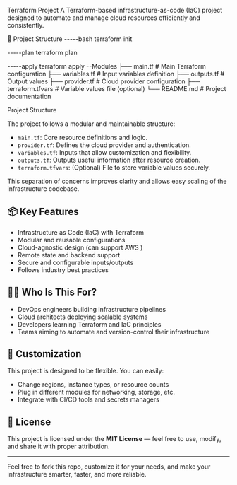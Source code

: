 Terraform Project
A Terraform-based infrastructure-as-code (IaC) project designed to automate and manage cloud resources efficiently and consistently.

📁 Project Structure
-----bash
terraform init


-----plan
terraform plan

-----apply
terraform apply
 --Modules
├── main.tf            # Main Terraform configuration
├── variables.tf       # Input variables definition
├── outputs.tf         # Output values
├── provider.tf        # Cloud provider configuration
├── terraform.tfvars   # Variable values file (optional)
└── README.md          # Project documentation

 Project Structure

The project follows a modular and maintainable structure:
- `main.tf`: Core resource definitions and logic.
- `provider.tf`: Defines the cloud provider and authentication.
- `variables.tf`: Inputs that allow customization and flexibility.
- `outputs.tf`: Outputs useful information after resource creation.
- `terraform.tfvars`: (Optional) File to store variable values securely.

This separation of concerns improves clarity and allows easy scaling of the infrastructure codebase.

## 📦 Key Features

- Infrastructure as Code (IaC) with Terraform
- Modular and reusable configurations
- Cloud-agnostic design (can support AWS )
- Remote state and backend support
- Secure and configurable inputs/outputs
- Follows industry best practices

## 👨‍💻 Who Is This For?

- DevOps engineers building infrastructure pipelines
- Cloud architects deploying scalable systems
- Developers learning Terraform and IaC principles
- Teams aiming to automate and version-control their infrastructure

## 🚧 Customization

This project is designed to be flexible. You can easily:
- Change regions, instance types, or resource counts
- Plug in different modules for networking, storage, etc.
- Integrate with CI/CD tools and secrets managers

## 📄 License

This project is licensed under the **MIT License** — feel free to use, modify, and share it with proper attribution.

---

Feel free to fork this repo, customize it for your needs, and make your infrastructure smarter, faster, and more reliable.
